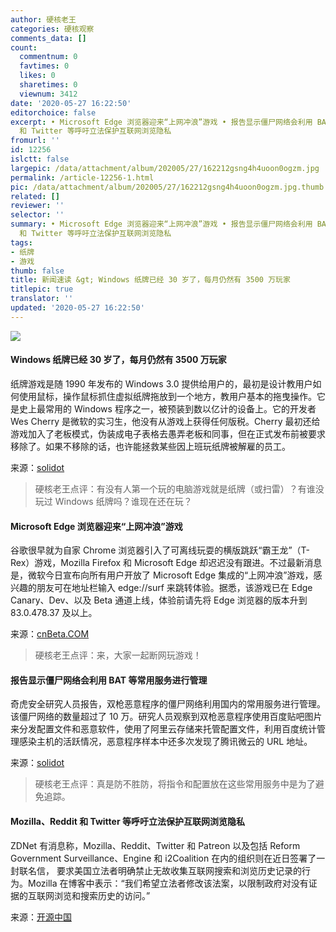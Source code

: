 ```yaml
---
author: 硬核老王
categories: 硬核观察
comments_data: []
count:
  commentnum: 0
  favtimes: 0
  likes: 0
  sharetimes: 0
  viewnum: 3412
date: '2020-05-27 16:22:50'
editorchoice: false
excerpt: • Microsoft Edge 浏览器迎来“上网冲浪”游戏 • 报告显示僵尸网络会利用 BAT 等常用服务进行管理 • Mozilla、Reddit
  和 Twitter 等呼吁立法保护互联网浏览隐私
fromurl: ''
id: 12256
islctt: false
largepic: /data/attachment/album/202005/27/162212gsng4h4uoon0ogzm.jpg
permalink: /article-12256-1.html
pic: /data/attachment/album/202005/27/162212gsng4h4uoon0ogzm.jpg.thumb.jpg
related: []
reviewer: ''
selector: ''
summary: • Microsoft Edge 浏览器迎来“上网冲浪”游戏 • 报告显示僵尸网络会利用 BAT 等常用服务进行管理 • Mozilla、Reddit
  和 Twitter 等呼吁立法保护互联网浏览隐私
tags:
- 纸牌
- 游戏
thumb: false
title: 新闻速读 &gt; Windows 纸牌已经 30 岁了，每月仍然有 3500 万玩家
titlepic: true
translator: ''
updated: '2020-05-27 16:22:50'
---
```


![](/data/attachment/album/202005/27/162212gsng4h4uoon0ogzm.jpg)


#### Windows 纸牌已经 30 岁了，每月仍然有 3500 万玩家


纸牌游戏是随 1990 年发布的 Windows 3.0 提供给用户的，最初是设计教用户如何使用鼠标，操作鼠标抓住虚拟纸牌拖放到一个地方，教用户基本的拖曳操作。它是史上最常用的 Windows 程序之一，被预装到数以亿计的设备上。它的开发者 Wes Cherry 是微软的实习生，他没有从游戏上获得任何版税。Cherry 最初还给游戏加入了老板模式，伪装成电子表格去愚弄老板和同事，但在正式发布前被要求移除了。如果不移除的话，也许能拯救某些因上班玩纸牌被解雇的员工。


来源：[solidot](https://www.solidot.org/story?sid=64464)



> 
> 硬核老王点评：有没有人第一个玩的电脑游戏就是纸牌（或扫雷）？有谁没玩过 Windows 纸牌吗？谁现在还在玩？
> 
> 
> 


#### Microsoft Edge 浏览器迎来“上网冲浪”游戏


谷歌很早就为自家 Chrome 浏览器引入了可离线玩耍的横版跳跃“霸王龙”（T-Rex）游戏，Mozilla Firefox 和 Microsoft Edge 却迟迟没有跟进。不过最新消息是，微软今日宣布向所有用户开放了 Microsoft Edge 集成的“上网冲浪”游戏，感兴趣的朋友可在地址栏输入 edge://surf 来跳转体验。据悉，该游戏已在 Edge Canary、Dev、以及 Beta 通道上线，体验前请先将 Edge 浏览器的版本升到 83.0.478.37 及以上。


来源：[cnBeta.COM](https://hot.cnbeta.com/articles/game/983737.htm)



> 
> 硬核老王点评：来，大家一起断网玩游戏！
> 
> 
> 


#### 报告显示僵尸网络会利用 BAT 等常用服务进行管理


奇虎安全研究人员报告，双枪恶意程序的僵尸网络利用国内的常用服务进行管理。该僵尸网络的数量超过了 10 万。研究人员观察到双枪恶意程序使用百度贴吧图片来分发配置文件和恶意软件，使用了阿里云存储来托管配置文件，利用百度统计管理感染主机的活跃情况，恶意程序样本中还多次发现了腾讯微云的 URL 地址。


来源：[solidot](https://www.solidot.org/story?sid=64477)



> 
> 硬核老王点评：真是防不胜防，将指令和配置放在这些常用服务中是为了避免追踪。
> 
> 
> 


#### Mozilla、Reddit 和 Twitter 等呼吁立法保护互联网浏览隐私


ZDNet 有消息称，Mozilla、Reddit、Twitter 和 Patreon 以及包括 Reform Government Surveillance、Engine 和 i2Coalition 在内的组织则在近日签署了一封联名信， 要求美国立法者明确禁止无故收集互联网搜索和浏览历史记录的行为。Mozilla 在博客中表示：“我们希望立法者修改该法案，以限制政府对没有证据的互联网浏览和搜索历史的访问。”


来源：[开源中国](https://www.oschina.net/news/115967/mozilla-reddit-twitter-protect-browser-history-privacy)